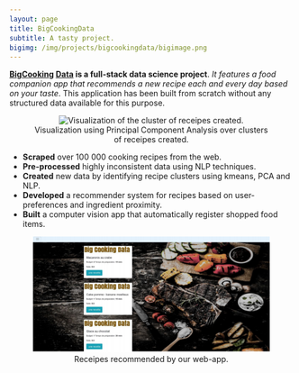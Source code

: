 ```yaml
---
layout: page
title: BigCookingData
subtitle: A tasty project.
bigimg: /img/projects/bigcookingdata/bigimage.png
---
```


**[BigCooking](https://github.com/johan-gras/Big-Cooking-Engine) [Data](https://github.com/johan-gras/Big-Cooking-Mining) is a full-stack data science project**.
*It features a food companion app that recommends a new recipe each and every day based on your taste*.
This application has been built from scratch without any structured data available for this purpose.

<div style="text-align: center;">
	<figure>
	  <img src="/img/projects/bigcookingdata/pca.jpg" alt="Visualization of the cluster of receipes created."/>
	  <figcaption>Visualization using Principal Component Analysis over clusters of receipes created.</figcaption>
	</figure>
</div>

- **Scraped** over 100 000 cooking recipes from the web.
- **Pre-processed** highly inconsistent data using NLP techniques.
- **Created** new data by identifying recipe clusters using kmeans, PCA and NLP.
- **Developed** a recommender system for recipes based on user-preferences and ingredient proximity.
- **Built** a computer vision app that automatically register shopped food items.

<div style="text-align: center;">
	<figure>
	  <img src="/img/projects/bigcookingdata/app.png" alt="Receipes recommended by our web-app."/>
	  <figcaption>Receipes recommended by our web-app.</figcaption>
	</figure>
</div>
